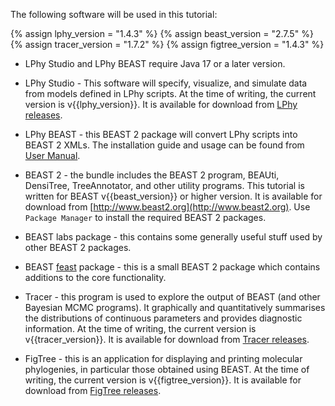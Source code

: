 
The following software will be used in this tutorial:

{% assign lphy_version = "1.4.3" %}
{% assign beast_version = "2.7.5" %}
{% assign tracer_version = "1.7.2" %}
{% assign figtree_version = "1.4.3" %}

* LPhy Studio and LPhy BEAST require Java 17 or a later version.

* LPhy Studio - This software will specify, visualize, and simulate data from models 
  defined in LPhy scripts.
  At the time of writing, the current version is v{{lphy_version}}. 
  It is available for download from [LPhy releases](https://github.com/LinguaPhylo/linguaPhylo/releases).

* LPhy BEAST - this BEAST 2 package will convert LPhy scripts into BEAST 2 XMLs.
  The installation guide and usage can be found from [User Manual](https://linguaphylo.github.io/setup/).

* BEAST 2 - the bundle includes the BEAST 2 program, BEAUti, DensiTree, TreeAnnotator, 
  and other utility programs. 
  This tutorial is written for BEAST v{{beast_version}} or higher version. 
  It is available for download from [http://www.beast2.org](http://www.beast2.org).
  Use `Package Manager` to install the required BEAST 2 packages.

* BEAST labs package - this contains some generally useful stuff used by other BEAST 2 packages.

* BEAST [feast](https://github.com/tgvaughan/feast) package - this is a small BEAST 2 package 
  which contains additions to the core functionality. 

* Tracer - this program is used to explore the output of BEAST (and other Bayesian MCMC programs). 
  It graphically and quantitatively summarises the distributions of continuous parameters 
  and provides diagnostic information. 
  At the time of writing, the current version is v{{tracer_version}}. 
  It is available for download from [Tracer releases](https://github.com/beast-dev/tracer/releases).

* FigTree - this is an application for displaying and printing molecular phylogenies, 
  in particular those obtained using BEAST. 
  At the time of writing, the current version is v{{figtree_version}}. 
  It is available for download from [FigTree releases](https://github.com/rambaut/figtree/releases).
  